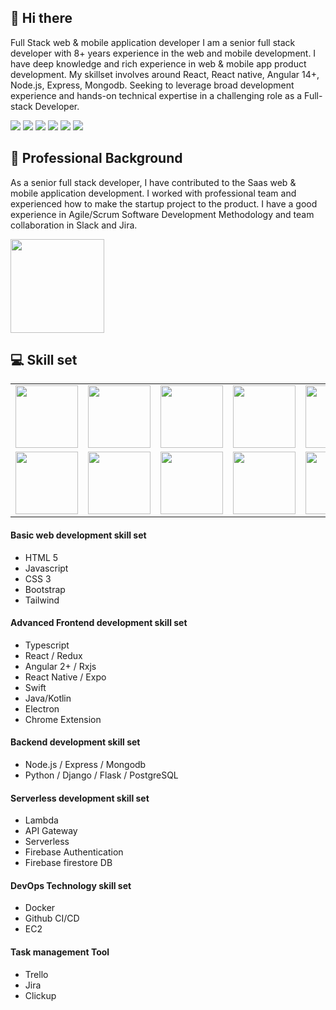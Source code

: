 ## <span class="wave">👋</span> Hi there
Full Stack web & mobile application developer
I am a senior full stack developer with 8+ years experience in the web and mobile development. I have deep knowledge and rich experience in web & mobile app product development. My skillset involves around React, React native, Angular 14+, Node.js, Express, Mongodb. Seeking to leverage broad development experience and hands-on technical expertise in a challenging role as a Full-stack Developer.

![](https://img.shields.io/badge/React-blue)  ![](https://img.shields.io/badge/React&nbsp;Native-blue) ![](https://img.shields.io/badge/Angular&nbsp;14+-blue) ![](https://img.shields.io/badge/Node.js-blue) ![](https://img.shields.io/badge/Express-blue) ![](https://img.shields.io/badge/Mongodb-blue)

## :muscle: Professional Background
As a senior full stack developer, I have contributed to the Saas web & mobile application development. I worked with professional team and experienced how to make the startup project to the product. I have a good experience in Agile/Scrum Software Development Methodology and team collaboration in Slack and Jira.

<table>
<img align="left" height="150px" src="https://github-readme-stats.vercel.app/api/top-langs/?username=cg-jian&layout=compact&theme=merko&count_private=true" /> 
</table>

## :computer: Skill set
<table>
  <tr>
    <td><img src="https://cdn.iconscout.com/icon/free/png-128/react-3-1175109.png" width="100"></td>
    <td><img src="https://cdn.iconscout.com/icon/free/png-128/nodejs-2-226035.png" width="100"></td>
    <td><img src="https://cdn.iconscout.com/icon/free/png-128/vuejs-3-1175070.png" width="100"></td>
    <td><img src="https://cdn.iconscout.com/icon/free/png-128/angular-3-226070.png" width="100"></td>
    <td><img src="https://cdn.iconscout.com/icon/free/png-128/javascript-1-225993.png" width="100"></td>
    <td><img src="https://cdn.iconscout.com/icon/free/png-128/jquery-7-1175152.png" width="100"></td>
    <td><img src="https://cdn.iconscout.com/icon/free/png-128/typescript-1-1175078.png" width="100"></td>
    <td><img src="https://cdn.iconscout.com/icon/free/png-128/php-99-1175127.png" width="100"></td>
    <td><img src="https://cdn.iconscout.com/icon/free/png-128/laravel-2-1175146.png" width="100"></td>
    <td><img src="https://cdn.iconscout.com/icon/free/png-128/yii-2-1175059.png" width="100"></td>
    <td><img src="https://cdn.iconscout.com/icon/free/png-128/html5-40-1175193.png" width="100"></td>
    <td><img src="https://cdn.iconscout.com/icon/free/png-128/css3-11-1175239.png" width="100"></td>
    <td><img src="https://cdn.iconscout.com/icon/free/png-128/sass-13-1175092.png" width="100"></td>
  </tr>
  <tr>
    <td><img src="https://cdn.iconscout.com/icon/free/png-128/mongodb-4-1175139.png" width="100"></td>
    <td><img src="https://cdn.iconscout.com/icon/free/png-128/mysql-4-226026.png" width="100"></td>
    <td><img src="https://cdn.iconscout.com/icon/free/png-128/redis-6-1175105.png" width="100"></td>
    <td><img src="https://cdn.iconscout.com/icon/free/png-128/python-20-1175115.png" width="100"></td>
    <td><img src="https://cdn.iconscout.com/icon/free/png-128/django-13-1175187.png" width="100"></td>
    <td><img src="https://cdn.iconscout.com/icon/free/png-128/java-22-225997.png" width="100"></td>
    <td><img src="https://cdn.iconscout.com/icon/free/png-128/swift-21-1175088.png" width="100"></td>
    <td><img src="https://cdn.iconscout.com/icon/free/png-128/xcode-3521822-2945239.png" width="100"></td>
    <td><img src="https://cdn.iconscout.com/icon/free/png-128/c-57-1175191.png" width="100"></td>
    <td><img src="https://cdn.iconscout.com/icon/free/png-128/c-4-226082.png" width="100"></td>
    <td><img src="https://cdn.iconscout.com/icon/free/png-128/bootstrap-226077.png" width="100"></td>
    <td><img src="https://cdn.iconscout.com/icon/free/png-128/git-18-1175219.png" width="100"></td>
    <td><img src="https://cdn.iconscout.com/icon/free/png-128/docker-13-1175230.png" width="100"></td>
  </tr>
</table>

#### Basic web development skill set
- HTML 5
- Javascript
- CSS 3
- Bootstrap
- Tailwind

#### Advanced Frontend development skill set
- Typescript
- React / Redux
- Angular 2+ / Rxjs
- React Native / Expo
- Swift
- Java/Kotlin
- Electron
- Chrome Extension

#### Backend development skill set
- Node.js / Express / Mongodb
- Python / Django / Flask / PostgreSQL

#### Serverless development skill set
- Lambda
- API Gateway
- Serverless
- Firebase Authentication
- Firebase firestore DB

#### DevOps Technology skill set
- Docker
- Github CI/CD
- EC2

#### Task management Tool
- Trello
- Jira
- Clickup


<!--
**LOMFM/LOMFM** is a ✨ _special_ ✨ repository because its `README.md` (this file) appears on your GitHub profile.

Here are some ideas to get you started:

- 🔭 I’m currently working on ...
- 🌱 I’m currently learning ...
- 👯 I’m looking to collaborate on ...
- 🤔 I’m looking for help with ...
- 💬 Ask me about ...
- 📫 How to reach me: ...
- 😄 Pronouns: ...
- ⚡ Fun fact: ...
-->
